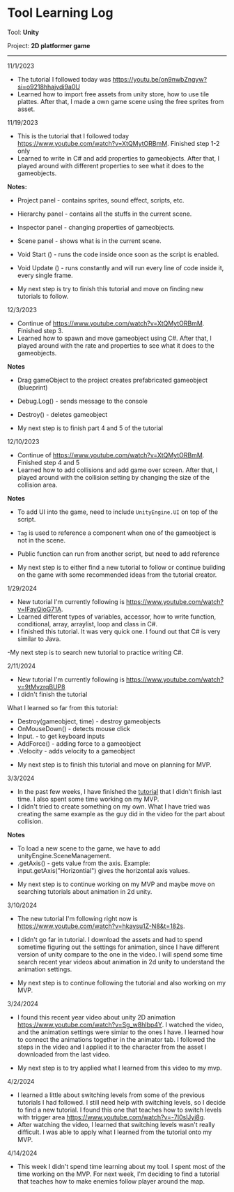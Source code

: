 # Tool Learning Log

Tool: **Unity**

Project: **2D platformer game**

---
11/1/2023
* The tutorial I followed today was https://youtu.be/on9nwbZngyw?si=o9218hhajvdi9a0U
* Learned how to import free assets from unity store, how to use tile plattes. After that, I made a own game scene using the free sprites from asset.
  
11/19/2023
* This is the tutorial that I followed today https://www.youtube.com/watch?v=XtQMytORBmM. Finished step 1-2 only
* Learned to write in C# and add properties to gameobjects. After that, I played around with different properties to see what it does to the gameobjects.

**Notes:**
- Project panel - contains sprites, sound effect, scripts, etc.
- Hierarchy panel  - contains all the stuffs in the current scene.
- Inspector panel - changing properties of gameobjects.
- Scene panel - shows what is in the current scene.
- Void Start () - runs the code inside once soon as the script is enabled.
- Void Update () - runs constantly and will run every line of code inside it, every single frame.

- My next step is try to finish this tutorial and move on finding new tutorials to follow.

12/3/2023
* Continue of https://www.youtube.com/watch?v=XtQMytORBmM. Finished step 3.
* Learned how to spawn and move gameobject using C#. After that, I played around with the rate and properties to see what it does to the gameobjects.

**Notes**
- Drag gameObject to the project creates prefabricated gameobject (blueprint)
- Debug.Log() - sends message to the console
- Destroy() - deletes gameobject

- My next step is to finish part 4 and 5 of the tutorial

12/10/2023
* Continue of https://www.youtube.com/watch?v=XtQMytORBmM. Finished step 4 and 5
* Learned how to add collisions and add game over screen. After that, I played around with the collision setting by changing the size of the collision area.

**Notes**
- To add UI into the game, need to include `UnityEngine.UI` on top of the script.
- `Tag` is used to reference a component when one of the gameobject is not in the scene.
- Public function can run from another script, but need to add reference

- My next step is to either find a new tutorial to follow or continue building on the game with some recommended ideas from the tutorial creator.

1/29/2024
* New tutorial I'm currently following is https://www.youtube.com/watch?v=IFayQioG71A.
* Learned different types of variables, accessor, how to write function, conditional, array, arraylist, loop and class in C#.
* I finished this tutorial. It was very quick one. I found out that C# is very similar to Java.

-My next step is to search new tutorial to practice writing C#.

2/11/2024
* New tutorial I'm currently following is https://www.youtube.com/watch?v=9tMvzrqBUP8
* I didn't finish the tutorial
  
What I learned so far from this tutorial:
* Destroy(gameobject, time) - destroy gameobjects
* OnMouseDown() - detects mouse click
* Input. - to get keyboard inputs
* AddForce() - adding force to a gameobject
* .Velocity - adds velocity to a gameobject

- My next step is to finish this tutorial and move on planning for MVP.

3/3/2024
* In the past few weeks, I have finished the [tutorial](https://www.youtube.com/watch?v=9tMvzrqBUP8) that I didn't finish last time. I also spent some time working on my MVP.
* I didn't tried to create something on my own. What I have tried was creating the same example as the guy did in the video for the part about collision.

**Notes**
* To load a new scene to the game, we have to add unityEngine.SceneManagement.
* .getAxis() - gets value from the axis. Example: input.getAxis("Horizontial") gives the horizontal axis values.

- My next step is to continue working on my MVP and maybe move on searching tutorials about animation in 2d unity.

3/10/2024
* The new tutorial I'm following right now is https://www.youtube.com/watch?v=hkaysu1Z-N8&t=182s.
* I didn't go far in tutorial. I download the assets and had to spend sometime figuring out the settings for animation, since I have different version of unity compare to the one in the video. I will spend some time search recent year videos about animation in 2d unity to understand the animation settings.

* My next step is to continue following the tutorial and also working on my MVP.

3/24/2024
* I found this recent year video about unity 2D animation https://www.youtube.com/watch?v=Sg_w8hIbp4Y. I watched the video, and the animation settings were simiar to the ones I have. I learned how to connect the animations together in the animator tab. I followed the steps in the video and I applied it to the character from the asset I downloaded from the last video. 

* My next step is to try applied what I learned from this video to my mvp.

4/2/2024
* I learned a little about switching levels from some of the previous tutorials I had followed. I still need help with switching levels, so I decide to find a new tutorial. I found this one that teaches how to switch levels with trigger area https://www.youtube.com/watch?v=-7I0slJyi8g.
* After watching the video, I learned that switching levels wasn't really difficult. I was able to apply what I learned from the tutorial onto my MVP.

4/14/2024
* This week I didn't spend time learning about my tool. I spent most of the time working on the MVP. For next week, I'm deciding to find a tutorial that teaches how to make enemies follow player around the map.
  
<!-- 
* Links you used today (websites, videos, etc)
* Things you tried, progress you made, etc
* Challenges, a-ha moments, etc
* Questions you still have
* What you're going to try next
-->



